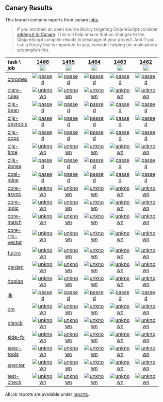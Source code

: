 ## Canary Results

This branch contains reports from canary [jobs](https://github.com/cljs-oss/canary/tree/jobs).

> If you maintain an open source library targeting ClojureScript consider [adding it to Canary](https://github.com/cljs-oss/canary/tree/master#how-to-participate). This will help ensure that no changes to the ClojureScript compiler results in breakage of your project. And if you use a library that is important to you, consider helping the maintainers accomplish this.

[//]: # (begin_overview_table)

| task \ job | <a href="reports/2020/07/13/job-001466-1.10.811-e294c1c1" title="job #1466&#xA;&#xA;job&#xA;&#xA;requested by BinaryAge Bot (@babot) on 2020-07-13T11:04:38Z">1466<br/><img width=20 height=20 src="https://avatars0.githubusercontent.com/u/1476765?v=4&s=60"></a> | <a href="reports/2020/07/12/job-001465-1.10.810-0efe8fed" title="job #1465&#xA;&#xA;job&#xA;&#xA;requested by BinaryAge Bot (@babot) on 2020-07-12T11:04:44Z">1465<br/><img width=20 height=20 src="https://avatars0.githubusercontent.com/u/1476765?v=4&s=60"></a> | <a href="reports/2020/07/11/job-001464-1.10.809-0ea117bd" title="job #1464&#xA;&#xA;job&#xA;&#xA;requested by BinaryAge Bot (@babot) on 2020-07-11T11:04:41Z">1464<br/><img width=20 height=20 src="https://avatars0.githubusercontent.com/u/1476765?v=4&s=60"></a> | <a href="reports/2020/07/10/job-001463-1.10.809-0ea117bd" title="job #1463&#xA;&#xA;job&#xA;&#xA;requested by BinaryAge Bot (@babot) on 2020-07-10T11:04:30Z">1463<br/><img width=20 height=20 src="https://avatars0.githubusercontent.com/u/1476765?v=4&s=60"></a> | <a href="reports/2020/07/09/job-001462-1.10.809-0ea117bd" title="job #1462&#xA;&#xA;job&#xA;&#xA;requested by BinaryAge Bot (@babot) on 2020-07-09T11:04:48Z">1462<br/><img width=20 height=20 src="https://avatars0.githubusercontent.com/u/1476765?v=4&s=60"></a> | <a href="reports/2020/07/08/job-001461-1.10.807-6691bae1" title="job #1461&#xA;&#xA;job&#xA;&#xA;requested by BinaryAge Bot (@babot) on 2020-07-08T11:04:39Z">1461<br/><img width=20 height=20 src="https://avatars0.githubusercontent.com/u/1476765?v=4&s=60"></a> | <a href="reports/2020/07/07/job-001460-1.10.807-6691bae1" title="job #1460&#xA;&#xA;job&#xA;&#xA;requested by BinaryAge Bot (@babot) on 2020-07-07T11:04:43Z">1460<br/><img width=20 height=20 src="https://avatars0.githubusercontent.com/u/1476765?v=4&s=60"></a> | <a href="reports/2020/07/06/job-001459-1.10.807-6691bae1" title="job #1459&#xA;&#xA;job&#xA;&#xA;requested by BinaryAge Bot (@babot) on 2020-07-06T11:04:45Z">1459<br/><img width=20 height=20 src="https://avatars0.githubusercontent.com/u/1476765?v=4&s=60"></a> | <a href="reports/2020/07/05/job-001458-1.10.807-6691bae1" title="job #1458&#xA;&#xA;job&#xA;&#xA;requested by BinaryAge Bot (@babot) on 2020-07-05T11:04:49Z">1458<br/><img width=20 height=20 src="https://avatars0.githubusercontent.com/u/1476765?v=4&s=60"></a> | <a href="reports/2020/07/04/job-001457-1.10.806-a19f8e04" title="job #1457&#xA;&#xA;job&#xA;&#xA;requested by BinaryAge Bot (@babot) on 2020-07-04T11:04:48Z">1457<br/><img width=20 height=20 src="https://avatars0.githubusercontent.com/u/1476765?v=4&s=60"></a> |
| :--- | :---: | :---: | :---: | :---: | :---: | :---: | :---: | :---: | :---: | :---: |
| [chromex](https://github.com/binaryage/chromex) | <a href="reports/2020/07/13/job-001466-1.10.811-e294c1c1#-chromex"><img title="passed" src="http://box.binaryage.com/s-passed.svg"><a> | <a href="reports/2020/07/12/job-001465-1.10.810-0efe8fed#-chromex"><img title="passed" src="http://box.binaryage.com/s-passed.svg"><a> | <a href="reports/2020/07/11/job-001464-1.10.809-0ea117bd#-chromex"><img title="passed" src="http://box.binaryage.com/s-passed.svg"><a> | <a href="reports/2020/07/10/job-001463-1.10.809-0ea117bd#-chromex"><img title="passed" src="http://box.binaryage.com/s-passed.svg"><a> | <a href="reports/2020/07/09/job-001462-1.10.809-0ea117bd#-chromex"><img title="passed" src="http://box.binaryage.com/s-passed.svg"><a> | <a href="reports/2020/07/08/job-001461-1.10.807-6691bae1#-chromex"><img title="passed" src="http://box.binaryage.com/s-passed.svg"><a> | <a href="reports/2020/07/07/job-001460-1.10.807-6691bae1#-chromex"><img title="passed" src="http://box.binaryage.com/s-passed.svg"><a> | <a href="reports/2020/07/06/job-001459-1.10.807-6691bae1#-chromex"><img title="passed" src="http://box.binaryage.com/s-passed.svg"><a> | <a href="reports/2020/07/05/job-001458-1.10.807-6691bae1#-chromex"><img title="passed" src="http://box.binaryage.com/s-passed.svg"><a> | <a href="reports/2020/07/04/job-001457-1.10.806-a19f8e04#-chromex"><img title="passed" src="http://box.binaryage.com/s-passed.svg"><a> |
| [clara-rules](https://github.com/cerner/clara-rules) | <a href="reports/2020/07/13/job-001466-1.10.811-e294c1c1#-clara-rules"><img title="unknown" src="http://box.binaryage.com/s-unknown.svg"><a> | <a href="reports/2020/07/12/job-001465-1.10.810-0efe8fed#-clara-rules"><img title="unknown" src="http://box.binaryage.com/s-unknown.svg"><a> | <a href="reports/2020/07/11/job-001464-1.10.809-0ea117bd#-clara-rules"><img title="unknown" src="http://box.binaryage.com/s-unknown.svg"><a> | <a href="reports/2020/07/10/job-001463-1.10.809-0ea117bd#-clara-rules"><img title="unknown" src="http://box.binaryage.com/s-unknown.svg"><a> | <a href="reports/2020/07/09/job-001462-1.10.809-0ea117bd#-clara-rules"><img title="unknown" src="http://box.binaryage.com/s-unknown.svg"><a> | <a href="reports/2020/07/08/job-001461-1.10.807-6691bae1#-clara-rules"><img title="unknown" src="http://box.binaryage.com/s-unknown.svg"><a> | <a href="reports/2020/07/07/job-001460-1.10.807-6691bae1#-clara-rules"><img title="unknown" src="http://box.binaryage.com/s-unknown.svg"><a> | <a href="reports/2020/07/06/job-001459-1.10.807-6691bae1#-clara-rules"><img title="unknown" src="http://box.binaryage.com/s-unknown.svg"><a> | <a href="reports/2020/07/05/job-001458-1.10.807-6691bae1#-clara-rules"><img title="unknown" src="http://box.binaryage.com/s-unknown.svg"><a> | <a href="reports/2020/07/04/job-001457-1.10.806-a19f8e04#-clara-rules"><img title="unknown" src="http://box.binaryage.com/s-unknown.svg"><a> |
| [cljs-bean](https://github.com/mfikes/cljs-bean) | <a href="reports/2020/07/13/job-001466-1.10.811-e294c1c1#-cljs-bean"><img title="passed" src="http://box.binaryage.com/s-passed.svg"><a> | <a href="reports/2020/07/12/job-001465-1.10.810-0efe8fed#-cljs-bean"><img title="passed" src="http://box.binaryage.com/s-passed.svg"><a> | <a href="reports/2020/07/11/job-001464-1.10.809-0ea117bd#-cljs-bean"><img title="passed" src="http://box.binaryage.com/s-passed.svg"><a> | <a href="reports/2020/07/10/job-001463-1.10.809-0ea117bd#-cljs-bean"><img title="passed" src="http://box.binaryage.com/s-passed.svg"><a> | <a href="reports/2020/07/09/job-001462-1.10.809-0ea117bd#-cljs-bean"><img title="passed" src="http://box.binaryage.com/s-passed.svg"><a> | <a href="reports/2020/07/08/job-001461-1.10.807-6691bae1#-cljs-bean"><img title="passed" src="http://box.binaryage.com/s-passed.svg"><a> | <a href="reports/2020/07/07/job-001460-1.10.807-6691bae1#-cljs-bean"><img title="passed" src="http://box.binaryage.com/s-passed.svg"><a> | <a href="reports/2020/07/06/job-001459-1.10.807-6691bae1#-cljs-bean"><img title="passed" src="http://box.binaryage.com/s-passed.svg"><a> | <a href="reports/2020/07/05/job-001458-1.10.807-6691bae1#-cljs-bean"><img title="passed" src="http://box.binaryage.com/s-passed.svg"><a> | <a href="reports/2020/07/04/job-001457-1.10.806-a19f8e04#-cljs-bean"><img title="passed" src="http://box.binaryage.com/s-passed.svg"><a> |
| [cljs-devtools](https://github.com/binaryage/cljs-devtools) | <a href="reports/2020/07/13/job-001466-1.10.811-e294c1c1#-cljs-devtools"><img title="passed" src="http://box.binaryage.com/s-passed.svg"><a> | <a href="reports/2020/07/12/job-001465-1.10.810-0efe8fed#-cljs-devtools"><img title="passed" src="http://box.binaryage.com/s-passed.svg"><a> | <a href="reports/2020/07/11/job-001464-1.10.809-0ea117bd#-cljs-devtools"><img title="passed" src="http://box.binaryage.com/s-passed.svg"><a> | <a href="reports/2020/07/10/job-001463-1.10.809-0ea117bd#-cljs-devtools"><img title="passed" src="http://box.binaryage.com/s-passed.svg"><a> | <a href="reports/2020/07/09/job-001462-1.10.809-0ea117bd#-cljs-devtools"><img title="passed" src="http://box.binaryage.com/s-passed.svg"><a> | <a href="reports/2020/07/08/job-001461-1.10.807-6691bae1#-cljs-devtools"><img title="passed" src="http://box.binaryage.com/s-passed.svg"><a> | <a href="reports/2020/07/07/job-001460-1.10.807-6691bae1#-cljs-devtools"><img title="passed" src="http://box.binaryage.com/s-passed.svg"><a> | <a href="reports/2020/07/06/job-001459-1.10.807-6691bae1#-cljs-devtools"><img title="passed" src="http://box.binaryage.com/s-passed.svg"><a> | <a href="reports/2020/07/05/job-001458-1.10.807-6691bae1#-cljs-devtools"><img title="passed" src="http://box.binaryage.com/s-passed.svg"><a> | <a href="reports/2020/07/04/job-001457-1.10.806-a19f8e04#-cljs-devtools"><img title="passed" src="http://box.binaryage.com/s-passed.svg"><a> |
| [cljs-oops](https://github.com/binaryage/cljs-oops) | <a href="reports/2020/07/13/job-001466-1.10.811-e294c1c1#-cljs-oops"><img title="passed" src="http://box.binaryage.com/s-passed.svg"><a> | <a href="reports/2020/07/12/job-001465-1.10.810-0efe8fed#-cljs-oops"><img title="passed" src="http://box.binaryage.com/s-passed.svg"><a> | <a href="reports/2020/07/11/job-001464-1.10.809-0ea117bd#-cljs-oops"><img title="passed" src="http://box.binaryage.com/s-passed.svg"><a> | <a href="reports/2020/07/10/job-001463-1.10.809-0ea117bd#-cljs-oops"><img title="passed" src="http://box.binaryage.com/s-passed.svg"><a> | <a href="reports/2020/07/09/job-001462-1.10.809-0ea117bd#-cljs-oops"><img title="passed" src="http://box.binaryage.com/s-passed.svg"><a> | <a href="reports/2020/07/08/job-001461-1.10.807-6691bae1#-cljs-oops"><img title="passed" src="http://box.binaryage.com/s-passed.svg"><a> | <a href="reports/2020/07/07/job-001460-1.10.807-6691bae1#-cljs-oops"><img title="passed" src="http://box.binaryage.com/s-passed.svg"><a> | <a href="reports/2020/07/06/job-001459-1.10.807-6691bae1#-cljs-oops"><img title="passed" src="http://box.binaryage.com/s-passed.svg"><a> | <a href="reports/2020/07/05/job-001458-1.10.807-6691bae1#-cljs-oops"><img title="passed" src="http://box.binaryage.com/s-passed.svg"><a> | <a href="reports/2020/07/04/job-001457-1.10.806-a19f8e04#-cljs-oops"><img title="passed" src="http://box.binaryage.com/s-passed.svg"><a> |
| [cljs-time](https://github.com/andrewmcveigh/cljs-time) | <a href="reports/2020/07/13/job-001466-1.10.811-e294c1c1#-cljs-time"><img title="unknown" src="http://box.binaryage.com/s-unknown.svg"><a> | <a href="reports/2020/07/12/job-001465-1.10.810-0efe8fed#-cljs-time"><img title="unknown" src="http://box.binaryage.com/s-unknown.svg"><a> | <a href="reports/2020/07/11/job-001464-1.10.809-0ea117bd#-cljs-time"><img title="unknown" src="http://box.binaryage.com/s-unknown.svg"><a> | <a href="reports/2020/07/10/job-001463-1.10.809-0ea117bd#-cljs-time"><img title="unknown" src="http://box.binaryage.com/s-unknown.svg"><a> | <a href="reports/2020/07/09/job-001462-1.10.809-0ea117bd#-cljs-time"><img title="unknown" src="http://box.binaryage.com/s-unknown.svg"><a> | <a href="reports/2020/07/08/job-001461-1.10.807-6691bae1#-cljs-time"><img title="unknown" src="http://box.binaryage.com/s-unknown.svg"><a> | <a href="reports/2020/07/07/job-001460-1.10.807-6691bae1#-cljs-time"><img title="unknown" src="http://box.binaryage.com/s-unknown.svg"><a> | <a href="reports/2020/07/06/job-001459-1.10.807-6691bae1#-cljs-time"><img title="unknown" src="http://box.binaryage.com/s-unknown.svg"><a> | <a href="reports/2020/07/05/job-001458-1.10.807-6691bae1#-cljs-time"><img title="unknown" src="http://box.binaryage.com/s-unknown.svg"><a> | <a href="reports/2020/07/04/job-001457-1.10.806-a19f8e04#-cljs-time"><img title="unknown" src="http://box.binaryage.com/s-unknown.svg"><a> |
| [cljs-zones](https://github.com/binaryage/cljs-zones) | <a href="reports/2020/07/13/job-001466-1.10.811-e294c1c1#-cljs-zones"><img title="passed" src="http://box.binaryage.com/s-passed.svg"><a> | <a href="reports/2020/07/12/job-001465-1.10.810-0efe8fed#-cljs-zones"><img title="passed" src="http://box.binaryage.com/s-passed.svg"><a> | <a href="reports/2020/07/11/job-001464-1.10.809-0ea117bd#-cljs-zones"><img title="passed" src="http://box.binaryage.com/s-passed.svg"><a> | <a href="reports/2020/07/10/job-001463-1.10.809-0ea117bd#-cljs-zones"><img title="passed" src="http://box.binaryage.com/s-passed.svg"><a> | <a href="reports/2020/07/09/job-001462-1.10.809-0ea117bd#-cljs-zones"><img title="passed" src="http://box.binaryage.com/s-passed.svg"><a> | <a href="reports/2020/07/08/job-001461-1.10.807-6691bae1#-cljs-zones"><img title="passed" src="http://box.binaryage.com/s-passed.svg"><a> | <a href="reports/2020/07/07/job-001460-1.10.807-6691bae1#-cljs-zones"><img title="passed" src="http://box.binaryage.com/s-passed.svg"><a> | <a href="reports/2020/07/06/job-001459-1.10.807-6691bae1#-cljs-zones"><img title="passed" src="http://box.binaryage.com/s-passed.svg"><a> | <a href="reports/2020/07/05/job-001458-1.10.807-6691bae1#-cljs-zones"><img title="passed" src="http://box.binaryage.com/s-passed.svg"><a> | <a href="reports/2020/07/04/job-001457-1.10.806-a19f8e04#-cljs-zones"><img title="passed" src="http://box.binaryage.com/s-passed.svg"><a> |
| [coal-mine](https://github.com/mfikes/coal-mine) | <a href="reports/2020/07/13/job-001466-1.10.811-e294c1c1#-coal-mine"><img title="passed" src="http://box.binaryage.com/s-passed.svg"><a> | <a href="reports/2020/07/12/job-001465-1.10.810-0efe8fed#-coal-mine"><img title="passed" src="http://box.binaryage.com/s-passed.svg"><a> | <a href="reports/2020/07/11/job-001464-1.10.809-0ea117bd#-coal-mine"><img title="passed" src="http://box.binaryage.com/s-passed.svg"><a> | <a href="reports/2020/07/10/job-001463-1.10.809-0ea117bd#-coal-mine"><img title="passed" src="http://box.binaryage.com/s-passed.svg"><a> | <a href="reports/2020/07/09/job-001462-1.10.809-0ea117bd#-coal-mine"><img title="passed" src="http://box.binaryage.com/s-passed.svg"><a> | <a href="reports/2020/07/08/job-001461-1.10.807-6691bae1#-coal-mine"><img title="passed" src="http://box.binaryage.com/s-passed.svg"><a> | <a href="reports/2020/07/07/job-001460-1.10.807-6691bae1#-coal-mine"><img title="passed" src="http://box.binaryage.com/s-passed.svg"><a> | <a href="reports/2020/07/06/job-001459-1.10.807-6691bae1#-coal-mine"><img title="passed" src="http://box.binaryage.com/s-passed.svg"><a> | <a href="reports/2020/07/05/job-001458-1.10.807-6691bae1#-coal-mine"><img title="passed" src="http://box.binaryage.com/s-passed.svg"><a> | <a href="reports/2020/07/04/job-001457-1.10.806-a19f8e04#-coal-mine"><img title="passed" src="http://box.binaryage.com/s-passed.svg"><a> |
| [core-async](https://github.com/clojure/core.async) | <a href="reports/2020/07/13/job-001466-1.10.811-e294c1c1#-core-async"><img title="unknown" src="http://box.binaryage.com/s-unknown.svg"><a> | <a href="reports/2020/07/12/job-001465-1.10.810-0efe8fed#-core-async"><img title="unknown" src="http://box.binaryage.com/s-unknown.svg"><a> | <a href="reports/2020/07/11/job-001464-1.10.809-0ea117bd#-core-async"><img title="unknown" src="http://box.binaryage.com/s-unknown.svg"><a> | <a href="reports/2020/07/10/job-001463-1.10.809-0ea117bd#-core-async"><img title="unknown" src="http://box.binaryage.com/s-unknown.svg"><a> | <a href="reports/2020/07/09/job-001462-1.10.809-0ea117bd#-core-async"><img title="unknown" src="http://box.binaryage.com/s-unknown.svg"><a> | <a href="reports/2020/07/08/job-001461-1.10.807-6691bae1#-core-async"><img title="unknown" src="http://box.binaryage.com/s-unknown.svg"><a> | <a href="reports/2020/07/07/job-001460-1.10.807-6691bae1#-core-async"><img title="unknown" src="http://box.binaryage.com/s-unknown.svg"><a> | <a href="reports/2020/07/06/job-001459-1.10.807-6691bae1#-core-async"><img title="unknown" src="http://box.binaryage.com/s-unknown.svg"><a> | <a href="reports/2020/07/05/job-001458-1.10.807-6691bae1#-core-async"><img title="unknown" src="http://box.binaryage.com/s-unknown.svg"><a> | <a href="reports/2020/07/04/job-001457-1.10.806-a19f8e04#-core-async"><img title="unknown" src="http://box.binaryage.com/s-unknown.svg"><a> |
| [core-logic](https://github.com/clojure/core.logic) | <a href="reports/2020/07/13/job-001466-1.10.811-e294c1c1#-core-logic"><img title="unknown" src="http://box.binaryage.com/s-unknown.svg"><a> | <a href="reports/2020/07/12/job-001465-1.10.810-0efe8fed#-core-logic"><img title="unknown" src="http://box.binaryage.com/s-unknown.svg"><a> | <a href="reports/2020/07/11/job-001464-1.10.809-0ea117bd#-core-logic"><img title="unknown" src="http://box.binaryage.com/s-unknown.svg"><a> | <a href="reports/2020/07/10/job-001463-1.10.809-0ea117bd#-core-logic"><img title="unknown" src="http://box.binaryage.com/s-unknown.svg"><a> | <a href="reports/2020/07/09/job-001462-1.10.809-0ea117bd#-core-logic"><img title="unknown" src="http://box.binaryage.com/s-unknown.svg"><a> | <a href="reports/2020/07/08/job-001461-1.10.807-6691bae1#-core-logic"><img title="unknown" src="http://box.binaryage.com/s-unknown.svg"><a> | <a href="reports/2020/07/07/job-001460-1.10.807-6691bae1#-core-logic"><img title="unknown" src="http://box.binaryage.com/s-unknown.svg"><a> | <a href="reports/2020/07/06/job-001459-1.10.807-6691bae1#-core-logic"><img title="unknown" src="http://box.binaryage.com/s-unknown.svg"><a> | <a href="reports/2020/07/05/job-001458-1.10.807-6691bae1#-core-logic"><img title="unknown" src="http://box.binaryage.com/s-unknown.svg"><a> | <a href="reports/2020/07/04/job-001457-1.10.806-a19f8e04#-core-logic"><img title="unknown" src="http://box.binaryage.com/s-unknown.svg"><a> |
| [core-match](https://github.com/clojure/core.match) | <a href="reports/2020/07/13/job-001466-1.10.811-e294c1c1#-core-match"><img title="unknown" src="http://box.binaryage.com/s-unknown.svg"><a> | <a href="reports/2020/07/12/job-001465-1.10.810-0efe8fed#-core-match"><img title="unknown" src="http://box.binaryage.com/s-unknown.svg"><a> | <a href="reports/2020/07/11/job-001464-1.10.809-0ea117bd#-core-match"><img title="unknown" src="http://box.binaryage.com/s-unknown.svg"><a> | <a href="reports/2020/07/10/job-001463-1.10.809-0ea117bd#-core-match"><img title="unknown" src="http://box.binaryage.com/s-unknown.svg"><a> | <a href="reports/2020/07/09/job-001462-1.10.809-0ea117bd#-core-match"><img title="unknown" src="http://box.binaryage.com/s-unknown.svg"><a> | <a href="reports/2020/07/08/job-001461-1.10.807-6691bae1#-core-match"><img title="unknown" src="http://box.binaryage.com/s-unknown.svg"><a> | <a href="reports/2020/07/07/job-001460-1.10.807-6691bae1#-core-match"><img title="unknown" src="http://box.binaryage.com/s-unknown.svg"><a> | <a href="reports/2020/07/06/job-001459-1.10.807-6691bae1#-core-match"><img title="unknown" src="http://box.binaryage.com/s-unknown.svg"><a> | <a href="reports/2020/07/05/job-001458-1.10.807-6691bae1#-core-match"><img title="unknown" src="http://box.binaryage.com/s-unknown.svg"><a> | <a href="reports/2020/07/04/job-001457-1.10.806-a19f8e04#-core-match"><img title="unknown" src="http://box.binaryage.com/s-unknown.svg"><a> |
| [core-rrb-vector](https://github.com/clojure/core.rrb-vector) | <a href="reports/2020/07/13/job-001466-1.10.811-e294c1c1#-core-rrb-vector"><img title="unknown" src="http://box.binaryage.com/s-unknown.svg"><a> | <a href="reports/2020/07/12/job-001465-1.10.810-0efe8fed#-core-rrb-vector"><img title="unknown" src="http://box.binaryage.com/s-unknown.svg"><a> | <a href="reports/2020/07/11/job-001464-1.10.809-0ea117bd#-core-rrb-vector"><img title="unknown" src="http://box.binaryage.com/s-unknown.svg"><a> | <a href="reports/2020/07/10/job-001463-1.10.809-0ea117bd#-core-rrb-vector"><img title="unknown" src="http://box.binaryage.com/s-unknown.svg"><a> | <a href="reports/2020/07/09/job-001462-1.10.809-0ea117bd#-core-rrb-vector"><img title="unknown" src="http://box.binaryage.com/s-unknown.svg"><a> | <a href="reports/2020/07/08/job-001461-1.10.807-6691bae1#-core-rrb-vector"><img title="unknown" src="http://box.binaryage.com/s-unknown.svg"><a> | <a href="reports/2020/07/07/job-001460-1.10.807-6691bae1#-core-rrb-vector"><img title="unknown" src="http://box.binaryage.com/s-unknown.svg"><a> | <a href="reports/2020/07/06/job-001459-1.10.807-6691bae1#-core-rrb-vector"><img title="unknown" src="http://box.binaryage.com/s-unknown.svg"><a> | <a href="reports/2020/07/05/job-001458-1.10.807-6691bae1#-core-rrb-vector"><img title="unknown" src="http://box.binaryage.com/s-unknown.svg"><a> | <a href="reports/2020/07/04/job-001457-1.10.806-a19f8e04#-core-rrb-vector"><img title="unknown" src="http://box.binaryage.com/s-unknown.svg"><a> |
| [fulcro](https://github.com/fulcrologic/fulcro) | <a href="reports/2020/07/13/job-001466-1.10.811-e294c1c1#-fulcro"><img title="unknown" src="http://box.binaryage.com/s-unknown.svg"><a> | <a href="reports/2020/07/12/job-001465-1.10.810-0efe8fed#-fulcro"><img title="unknown" src="http://box.binaryage.com/s-unknown.svg"><a> | <a href="reports/2020/07/11/job-001464-1.10.809-0ea117bd#-fulcro"><img title="unknown" src="http://box.binaryage.com/s-unknown.svg"><a> | <a href="reports/2020/07/10/job-001463-1.10.809-0ea117bd#-fulcro"><img title="unknown" src="http://box.binaryage.com/s-unknown.svg"><a> | <a href="reports/2020/07/09/job-001462-1.10.809-0ea117bd#-fulcro"><img title="unknown" src="http://box.binaryage.com/s-unknown.svg"><a> | <a href="reports/2020/07/08/job-001461-1.10.807-6691bae1#-fulcro"><img title="unknown" src="http://box.binaryage.com/s-unknown.svg"><a> | <a href="reports/2020/07/07/job-001460-1.10.807-6691bae1#-fulcro"><img title="unknown" src="http://box.binaryage.com/s-unknown.svg"><a> | <a href="reports/2020/07/06/job-001459-1.10.807-6691bae1#-fulcro"><img title="unknown" src="http://box.binaryage.com/s-unknown.svg"><a> | <a href="reports/2020/07/05/job-001458-1.10.807-6691bae1#-fulcro"><img title="unknown" src="http://box.binaryage.com/s-unknown.svg"><a> | <a href="reports/2020/07/04/job-001457-1.10.806-a19f8e04#-fulcro"><img title="unknown" src="http://box.binaryage.com/s-unknown.svg"><a> |
| [garden](https://github.com/noprompt/garden) | <a href="reports/2020/07/13/job-001466-1.10.811-e294c1c1#-garden"><img title="unknown" src="http://box.binaryage.com/s-unknown.svg"><a> | <a href="reports/2020/07/12/job-001465-1.10.810-0efe8fed#-garden"><img title="unknown" src="http://box.binaryage.com/s-unknown.svg"><a> | <a href="reports/2020/07/11/job-001464-1.10.809-0ea117bd#-garden"><img title="unknown" src="http://box.binaryage.com/s-unknown.svg"><a> | <a href="reports/2020/07/10/job-001463-1.10.809-0ea117bd#-garden"><img title="unknown" src="http://box.binaryage.com/s-unknown.svg"><a> | <a href="reports/2020/07/09/job-001462-1.10.809-0ea117bd#-garden"><img title="unknown" src="http://box.binaryage.com/s-unknown.svg"><a> | <a href="reports/2020/07/08/job-001461-1.10.807-6691bae1#-garden"><img title="unknown" src="http://box.binaryage.com/s-unknown.svg"><a> | <a href="reports/2020/07/07/job-001460-1.10.807-6691bae1#-garden"><img title="unknown" src="http://box.binaryage.com/s-unknown.svg"><a> | <a href="reports/2020/07/06/job-001459-1.10.807-6691bae1#-garden"><img title="unknown" src="http://box.binaryage.com/s-unknown.svg"><a> | <a href="reports/2020/07/05/job-001458-1.10.807-6691bae1#-garden"><img title="unknown" src="http://box.binaryage.com/s-unknown.svg"><a> | <a href="reports/2020/07/04/job-001457-1.10.806-a19f8e04#-garden"><img title="unknown" src="http://box.binaryage.com/s-unknown.svg"><a> |
| [hoplon](https://github.com/hoplon/hoplon) | <a href="reports/2020/07/13/job-001466-1.10.811-e294c1c1#-hoplon"><img title="unknown" src="http://box.binaryage.com/s-unknown.svg"><a> | <a href="reports/2020/07/12/job-001465-1.10.810-0efe8fed#-hoplon"><img title="unknown" src="http://box.binaryage.com/s-unknown.svg"><a> | <a href="reports/2020/07/11/job-001464-1.10.809-0ea117bd#-hoplon"><img title="unknown" src="http://box.binaryage.com/s-unknown.svg"><a> | <a href="reports/2020/07/10/job-001463-1.10.809-0ea117bd#-hoplon"><img title="unknown" src="http://box.binaryage.com/s-unknown.svg"><a> | <a href="reports/2020/07/09/job-001462-1.10.809-0ea117bd#-hoplon"><img title="unknown" src="http://box.binaryage.com/s-unknown.svg"><a> | <a href="reports/2020/07/08/job-001461-1.10.807-6691bae1#-hoplon"><img title="unknown" src="http://box.binaryage.com/s-unknown.svg"><a> | <a href="reports/2020/07/07/job-001460-1.10.807-6691bae1#-hoplon"><img title="unknown" src="http://box.binaryage.com/s-unknown.svg"><a> | <a href="reports/2020/07/06/job-001459-1.10.807-6691bae1#-hoplon"><img title="unknown" src="http://box.binaryage.com/s-unknown.svg"><a> | <a href="reports/2020/07/05/job-001458-1.10.807-6691bae1#-hoplon"><img title="unknown" src="http://box.binaryage.com/s-unknown.svg"><a> | <a href="reports/2020/07/04/job-001457-1.10.806-a19f8e04#-hoplon"><img title="unknown" src="http://box.binaryage.com/s-unknown.svg"><a> |
| [ilk](https://github.com/mfikes/ilk) | <a href="reports/2020/07/13/job-001466-1.10.811-e294c1c1#-ilk"><img title="passed" src="http://box.binaryage.com/s-passed.svg"><a> | <a href="reports/2020/07/12/job-001465-1.10.810-0efe8fed#-ilk"><img title="passed" src="http://box.binaryage.com/s-passed.svg"><a> | <a href="reports/2020/07/11/job-001464-1.10.809-0ea117bd#-ilk"><img title="passed" src="http://box.binaryage.com/s-passed.svg"><a> | <a href="reports/2020/07/10/job-001463-1.10.809-0ea117bd#-ilk"><img title="passed" src="http://box.binaryage.com/s-passed.svg"><a> | <a href="reports/2020/07/09/job-001462-1.10.809-0ea117bd#-ilk"><img title="passed" src="http://box.binaryage.com/s-passed.svg"><a> | <a href="reports/2020/07/08/job-001461-1.10.807-6691bae1#-ilk"><img title="passed" src="http://box.binaryage.com/s-passed.svg"><a> | <a href="reports/2020/07/07/job-001460-1.10.807-6691bae1#-ilk"><img title="passed" src="http://box.binaryage.com/s-passed.svg"><a> | <a href="reports/2020/07/06/job-001459-1.10.807-6691bae1#-ilk"><img title="passed" src="http://box.binaryage.com/s-passed.svg"><a> | <a href="reports/2020/07/05/job-001458-1.10.807-6691bae1#-ilk"><img title="passed" src="http://box.binaryage.com/s-passed.svg"><a> | <a href="reports/2020/07/04/job-001457-1.10.806-a19f8e04#-ilk"><img title="passed" src="http://box.binaryage.com/s-passed.svg"><a> |
| [om](https://github.com/omcljs/om) | <a href="reports/2020/07/13/job-001466-1.10.811-e294c1c1#-om"><img title="unknown" src="http://box.binaryage.com/s-unknown.svg"><a> | <a href="reports/2020/07/12/job-001465-1.10.810-0efe8fed#-om"><img title="unknown" src="http://box.binaryage.com/s-unknown.svg"><a> | <a href="reports/2020/07/11/job-001464-1.10.809-0ea117bd#-om"><img title="unknown" src="http://box.binaryage.com/s-unknown.svg"><a> | <a href="reports/2020/07/10/job-001463-1.10.809-0ea117bd#-om"><img title="unknown" src="http://box.binaryage.com/s-unknown.svg"><a> | <a href="reports/2020/07/09/job-001462-1.10.809-0ea117bd#-om"><img title="unknown" src="http://box.binaryage.com/s-unknown.svg"><a> | <a href="reports/2020/07/08/job-001461-1.10.807-6691bae1#-om"><img title="unknown" src="http://box.binaryage.com/s-unknown.svg"><a> | <a href="reports/2020/07/07/job-001460-1.10.807-6691bae1#-om"><img title="unknown" src="http://box.binaryage.com/s-unknown.svg"><a> | <a href="reports/2020/07/06/job-001459-1.10.807-6691bae1#-om"><img title="unknown" src="http://box.binaryage.com/s-unknown.svg"><a> | <a href="reports/2020/07/05/job-001458-1.10.807-6691bae1#-om"><img title="unknown" src="http://box.binaryage.com/s-unknown.svg"><a> | <a href="reports/2020/07/04/job-001457-1.10.806-a19f8e04#-om"><img title="unknown" src="http://box.binaryage.com/s-unknown.svg"><a> |
| [planck](https://github.com/planck-repl/planck) | <a href="reports/2020/07/13/job-001466-1.10.811-e294c1c1#-planck"><img title="unknown" src="http://box.binaryage.com/s-unknown.svg"><a> | <a href="reports/2020/07/12/job-001465-1.10.810-0efe8fed#-planck"><img title="unknown" src="http://box.binaryage.com/s-unknown.svg"><a> | <a href="reports/2020/07/11/job-001464-1.10.809-0ea117bd#-planck"><img title="unknown" src="http://box.binaryage.com/s-unknown.svg"><a> | <a href="reports/2020/07/10/job-001463-1.10.809-0ea117bd#-planck"><img title="unknown" src="http://box.binaryage.com/s-unknown.svg"><a> | <a href="reports/2020/07/09/job-001462-1.10.809-0ea117bd#-planck"><img title="unknown" src="http://box.binaryage.com/s-unknown.svg"><a> | <a href="reports/2020/07/08/job-001461-1.10.807-6691bae1#-planck"><img title="unknown" src="http://box.binaryage.com/s-unknown.svg"><a> | <a href="reports/2020/07/07/job-001460-1.10.807-6691bae1#-planck"><img title="unknown" src="http://box.binaryage.com/s-unknown.svg"><a> | <a href="reports/2020/07/06/job-001459-1.10.807-6691bae1#-planck"><img title="unknown" src="http://box.binaryage.com/s-unknown.svg"><a> | <a href="reports/2020/07/05/job-001458-1.10.807-6691bae1#-planck"><img title="unknown" src="http://box.binaryage.com/s-unknown.svg"><a> | <a href="reports/2020/07/04/job-001457-1.10.806-a19f8e04#-planck"><img title="unknown" src="http://box.binaryage.com/s-unknown.svg"><a> |
| [side-fx](https://github.com/cljsrn/side-fx) | <a href="reports/2020/07/13/job-001466-1.10.811-e294c1c1#-side-fx"><img title="unknown" src="http://box.binaryage.com/s-unknown.svg"><a> | <a href="reports/2020/07/12/job-001465-1.10.810-0efe8fed#-side-fx"><img title="unknown" src="http://box.binaryage.com/s-unknown.svg"><a> | <a href="reports/2020/07/11/job-001464-1.10.809-0ea117bd#-side-fx"><img title="unknown" src="http://box.binaryage.com/s-unknown.svg"><a> | <a href="reports/2020/07/10/job-001463-1.10.809-0ea117bd#-side-fx"><img title="unknown" src="http://box.binaryage.com/s-unknown.svg"><a> | <a href="reports/2020/07/09/job-001462-1.10.809-0ea117bd#-side-fx"><img title="unknown" src="http://box.binaryage.com/s-unknown.svg"><a> | <a href="reports/2020/07/08/job-001461-1.10.807-6691bae1#-side-fx"><img title="unknown" src="http://box.binaryage.com/s-unknown.svg"><a> | <a href="reports/2020/07/07/job-001460-1.10.807-6691bae1#-side-fx"><img title="unknown" src="http://box.binaryage.com/s-unknown.svg"><a> | <a href="reports/2020/07/06/job-001459-1.10.807-6691bae1#-side-fx"><img title="unknown" src="http://box.binaryage.com/s-unknown.svg"><a> | <a href="reports/2020/07/05/job-001458-1.10.807-6691bae1#-side-fx"><img title="unknown" src="http://box.binaryage.com/s-unknown.svg"><a> | <a href="reports/2020/07/04/job-001457-1.10.806-a19f8e04#-side-fx"><img title="unknown" src="http://box.binaryage.com/s-unknown.svg"><a> |
| [spec-tools](https://github.com/metosin/spec-tools) | <a href="reports/2020/07/13/job-001466-1.10.811-e294c1c1#-spec-tools"><img title="unknown" src="http://box.binaryage.com/s-unknown.svg"><a> | <a href="reports/2020/07/12/job-001465-1.10.810-0efe8fed#-spec-tools"><img title="unknown" src="http://box.binaryage.com/s-unknown.svg"><a> | <a href="reports/2020/07/11/job-001464-1.10.809-0ea117bd#-spec-tools"><img title="unknown" src="http://box.binaryage.com/s-unknown.svg"><a> | <a href="reports/2020/07/10/job-001463-1.10.809-0ea117bd#-spec-tools"><img title="unknown" src="http://box.binaryage.com/s-unknown.svg"><a> | <a href="reports/2020/07/09/job-001462-1.10.809-0ea117bd#-spec-tools"><img title="unknown" src="http://box.binaryage.com/s-unknown.svg"><a> | <a href="reports/2020/07/08/job-001461-1.10.807-6691bae1#-spec-tools"><img title="unknown" src="http://box.binaryage.com/s-unknown.svg"><a> | <a href="reports/2020/07/07/job-001460-1.10.807-6691bae1#-spec-tools"><img title="unknown" src="http://box.binaryage.com/s-unknown.svg"><a> | <a href="reports/2020/07/06/job-001459-1.10.807-6691bae1#-spec-tools"><img title="unknown" src="http://box.binaryage.com/s-unknown.svg"><a> | <a href="reports/2020/07/05/job-001458-1.10.807-6691bae1#-spec-tools"><img title="unknown" src="http://box.binaryage.com/s-unknown.svg"><a> | <a href="reports/2020/07/04/job-001457-1.10.806-a19f8e04#-spec-tools"><img title="unknown" src="http://box.binaryage.com/s-unknown.svg"><a> |
| [specter](https://github.com/nathanmarz/specter) | <a href="reports/2020/07/13/job-001466-1.10.811-e294c1c1#-specter"><img title="unknown" src="http://box.binaryage.com/s-unknown.svg"><a> | <a href="reports/2020/07/12/job-001465-1.10.810-0efe8fed#-specter"><img title="unknown" src="http://box.binaryage.com/s-unknown.svg"><a> | <a href="reports/2020/07/11/job-001464-1.10.809-0ea117bd#-specter"><img title="unknown" src="http://box.binaryage.com/s-unknown.svg"><a> | <a href="reports/2020/07/10/job-001463-1.10.809-0ea117bd#-specter"><img title="unknown" src="http://box.binaryage.com/s-unknown.svg"><a> | <a href="reports/2020/07/09/job-001462-1.10.809-0ea117bd#-specter"><img title="unknown" src="http://box.binaryage.com/s-unknown.svg"><a> | <a href="reports/2020/07/08/job-001461-1.10.807-6691bae1#-specter"><img title="unknown" src="http://box.binaryage.com/s-unknown.svg"><a> | <a href="reports/2020/07/07/job-001460-1.10.807-6691bae1#-specter"><img title="unknown" src="http://box.binaryage.com/s-unknown.svg"><a> | <a href="reports/2020/07/06/job-001459-1.10.807-6691bae1#-specter"><img title="unknown" src="http://box.binaryage.com/s-unknown.svg"><a> | <a href="reports/2020/07/05/job-001458-1.10.807-6691bae1#-specter"><img title="unknown" src="http://box.binaryage.com/s-unknown.svg"><a> | <a href="reports/2020/07/04/job-001457-1.10.806-a19f8e04#-specter"><img title="unknown" src="http://box.binaryage.com/s-unknown.svg"><a> |
| [test-check](https://github.com/clojure/test.check) | <a href="reports/2020/07/13/job-001466-1.10.811-e294c1c1#-test-check"><img title="unknown" src="http://box.binaryage.com/s-unknown.svg"><a> | <a href="reports/2020/07/12/job-001465-1.10.810-0efe8fed#-test-check"><img title="unknown" src="http://box.binaryage.com/s-unknown.svg"><a> | <a href="reports/2020/07/11/job-001464-1.10.809-0ea117bd#-test-check"><img title="unknown" src="http://box.binaryage.com/s-unknown.svg"><a> | <a href="reports/2020/07/10/job-001463-1.10.809-0ea117bd#-test-check"><img title="unknown" src="http://box.binaryage.com/s-unknown.svg"><a> | <a href="reports/2020/07/09/job-001462-1.10.809-0ea117bd#-test-check"><img title="unknown" src="http://box.binaryage.com/s-unknown.svg"><a> | <a href="reports/2020/07/08/job-001461-1.10.807-6691bae1#-test-check"><img title="unknown" src="http://box.binaryage.com/s-unknown.svg"><a> | <a href="reports/2020/07/07/job-001460-1.10.807-6691bae1#-test-check"><img title="unknown" src="http://box.binaryage.com/s-unknown.svg"><a> | <a href="reports/2020/07/06/job-001459-1.10.807-6691bae1#-test-check"><img title="unknown" src="http://box.binaryage.com/s-unknown.svg"><a> | <a href="reports/2020/07/05/job-001458-1.10.807-6691bae1#-test-check"><img title="unknown" src="http://box.binaryage.com/s-unknown.svg"><a> | <a href="reports/2020/07/04/job-001457-1.10.806-a19f8e04#-test-check"><img title="unknown" src="http://box.binaryage.com/s-unknown.svg"><a> |

[//]: # (end_overview_table)

All job reports are available under [reports](reports).
